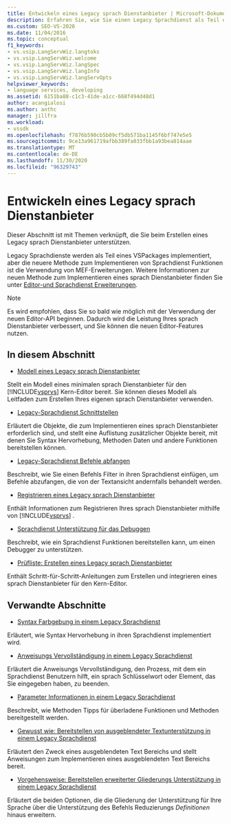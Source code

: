 ```yaml
---
title: Entwickeln eines Legacy sprach Dienstanbieter | Microsoft-Dokumentation
description: Erfahren Sie, wie Sie einen Legacy Sprachdienst als Teil eines VSPackages oder mithilfe von Managed Extensibility Framework-Erweiterungen (MEF) implementieren.
ms.custom: SEO-VS-2020
ms.date: 11/04/2016
ms.topic: conceptual
f1_keywords:
- vs.vsip.LangServWiz.langtoks
- vs.vsip.LangServWiz.welcome
- vs.vsip.LangServWiz.langSpec
- vs.vsip.LangServWiz.langInfo
- vs.vsip.LangServWiz.langServOpts
helpviewer_keywords:
- language services, developing
ms.assetid: 6151ba88-c1c3-41de-a1cc-668f494d48d1
author: acangialosi
ms.author: anthc
manager: jillfra
ms.workload:
- vssdk
ms.openlocfilehash: f7876b590cb5b09cf5db571ba1145f6bf747e5e5
ms.sourcegitcommit: 9ce13a961719afbb389fa033fbb1a93bea814aae
ms.translationtype: MT
ms.contentlocale: de-DE
ms.lasthandoff: 11/30/2020
ms.locfileid: "96329743"
---
```

# <a name="develop-a-legacy-language-service"></a>Entwickeln eines Legacy sprach Dienstanbieter
Dieser Abschnitt ist mit Themen verknüpft, die Sie beim Erstellen eines Legacy sprach Dienstanbieter unterstützen.

 Legacy Sprachdienste werden als Teil eines VSPackages implementiert, aber die neuere Methode zum Implementieren von Sprachdienst Funktionen ist die Verwendung von MEF-Erweiterungen. Weitere Informationen zur neuen Methode zum Implementieren eines sprach Dienstanbieter finden Sie unter [Editor-und Sprachdienst Erweiterungen](../../extensibility/editor-and-language-service-extensions.md).

> [!NOTE]
> Es wird empfohlen, dass Sie so bald wie möglich mit der Verwendung der neuen Editor-API beginnen. Dadurch wird die Leistung Ihres sprach Dienstanbieter verbessert, und Sie können die neuen Editor-Features nutzen.

## <a name="in-this-section"></a>In diesem Abschnitt
- [Modell eines Legacy sprach Dienstanbieter](../../extensibility/internals/model-of-a-legacy-language-service.md)

 Stellt ein Modell eines minimalen sprach Dienstanbieter für den [!INCLUDE[vsprvs](../../code-quality/includes/vsprvs_md.md)] Kern-Editor bereit. Sie können dieses Modell als Leitfaden zum Erstellen Ihres eigenen sprach Dienstanbieter verwenden.

- [Legacy-Sprachdienst Schnittstellen](../../extensibility/internals/legacy-language-service-interfaces.md)

 Erläutert die Objekte, die zum Implementieren eines sprach Dienstanbieter erforderlich sind, und stellt eine Auflistung zusätzlicher Objekte bereit, mit denen Sie Syntax Hervorhebung, Methoden Daten und andere Funktionen bereitstellen können.

- [Legacy-Sprachdienst Befehle abfangen](../../extensibility/internals/intercepting-legacy-language-service-commands.md)

 Beschreibt, wie Sie einen Befehls Filter in ihren Sprachdienst einfügen, um Befehle abzufangen, die von der Textansicht andernfalls behandelt werden.

- [Registrieren eines Legacy sprach Dienstanbieter](../../extensibility/internals/registering-a-legacy-language-service2.md)

 Enthält Informationen zum Registrieren Ihres sprach Dienstanbieter mithilfe von [!INCLUDE[vsprvs](../../code-quality/includes/vsprvs_md.md)] .

- [Sprachdienst Unterstützung für das Debuggen](../../extensibility/internals/language-service-support-for-debugging.md)

 Beschreibt, wie ein Sprachdienst Funktionen bereitstellen kann, um einen Debugger zu unterstützen.

- [Prüfliste: Erstellen eines Legacy sprach Dienstanbieter](../../extensibility/internals/checklist-creating-a-legacy-language-service.md)

 Enthält Schritt-für-Schritt-Anleitungen zum Erstellen und integrieren eines sprach Dienstanbieter für den Kern-Editor.

## <a name="related-sections"></a>Verwandte Abschnitte
- [Syntax Farbgebung in einem Legacy Sprachdienst](../../extensibility/internals/syntax-coloring-in-a-legacy-language-service.md)

 Erläutert, wie Syntax Hervorhebung in ihren Sprachdienst implementiert wird.

- [Anweisungs Vervollständigung in einem Legacy Sprachdienst](../../extensibility/internals/statement-completion-in-a-legacy-language-service.md)

 Erläutert die Anweisungs Vervollständigung, den Prozess, mit dem ein Sprachdienst Benutzern hilft, ein sprach Schlüsselwort oder Element, das Sie eingegeben haben, zu beenden.

- [Parameter Informationen in einem Legacy Sprachdienst](../../extensibility/internals/parameter-info-in-a-legacy-language-service1.md)

 Beschreibt, wie Methoden Tipps für überladene Funktionen und Methoden bereitgestellt werden.

- [Gewusst wie: Bereitstellen von ausgeblendeter Textunterstützung in einem Legacy Sprachdienst](../../extensibility/internals/how-to-provide-hidden-text-support-in-a-legacy-language-service.md)

 Erläutert den Zweck eines ausgeblendeten Text Bereichs und stellt Anweisungen zum Implementieren eines ausgeblendeten Text Bereichs bereit.

- [Vorgehensweise: Bereitstellen erweiterter Gliederungs Unterstützung in einem Legacy Sprachdienst](../../extensibility/internals/how-to-provide-expanded-outlining-support-in-a-legacy-language-service.md)

 Erläutert die beiden Optionen, die die Gliederung der Unterstützung für Ihre Sprache über die Unterstützung des Befehls Reduzierungs *Definitionen* hinaus erweitern.
